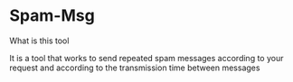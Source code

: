 # Spam-Msg
What is this tool

It is a tool that works to send repeated spam messages according to your request and according to the transmission time between messages

